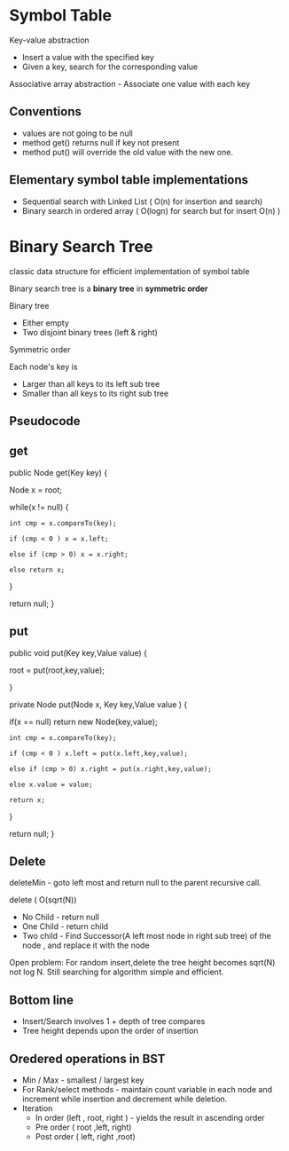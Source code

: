 Symbol Table
=

Key-value abstraction

* Insert a value with the specified key
* Given a key, search for the corresponding value


Associative array abstraction - Associate one value with each key

Conventions
-

 * values are not going to be null
 * method get() returns null if key not present
 * method put() will override the old value with the new one.


Elementary symbol table implementations
-

 * Sequential search with Linked List ( O(n) for insertion and search)
 * Binary search in ordered array ( O(logn) for search but for insert O(n) )
 


Binary Search Tree
=

 classic data structure for efficient implementation of symbol table
 
 Binary search tree is a **binary tree** in **symmetric order**
 
 Binary tree
 
  * Either empty
  * Two disjoint binary trees (left & right)
 
Symmetric order

 Each node's key is
 
 * Larger than all keys to its left sub tree
 * Smaller than all keys to its right sub tree
 
Pseudocode
-

get
-
  public Node get(Key key) {
  
   Node x = root;
   
   while(x != null) {
   
    int cmp = x.compareTo(key);
    
    if (cmp < 0 ) x = x.left;
    
    else if (cmp > 0) x = x.right;
    
    else return x;
   
   }
  
  return null;
  }
 
put
-
 public void put(Key key,Value value) {
 
 root = put(root,key,value);
 
 }

  private Node put(Node x, Key key,Value value ) {
  
  
   if(x == null) return new Node(key,value);
   
    int cmp = x.compareTo(key);
    
    if (cmp < 0 ) x.left = put(x.left,key,value);
    
    else if (cmp > 0) x.right = put(x.right,key,value);
    
    else x.value = value;
    
    return x;
   }
  
  return null;
  }
 
Delete
-
deleteMin - goto left most and return null to the parent recursive call.

delete ( O(sqrt(N))

 * No Child - return null
 * One Child - return child
 * Two child - Find Successor(A left most node in right sub tree) of the node , and replace it with the node

Open problem: For random insert,delete the tree height becomes sqrt(N) not log N. Still searching for algorithm simple and efficient.

Bottom line
-
 * Insert/Search involves 1 + depth of tree compares
 * Tree height depends upon the order of insertion
 

Oredered operations in BST
-

* Min / Max - smallest / largest key
* For Rank/select methods - maintain count variable in each node and increment while insertion and decrement while deletion.
* Iteration 
  + In order (left , root, right ) - yields the result in ascending order
  + Pre order ( root ,left, right)
  + Post order ( left, right ,root)
